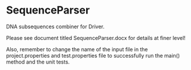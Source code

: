 # SequenceParser
DNA subsequences combiner for Driver.

Please see document titled SequenceParser.docx for details at finer level!

Also, remember to change the name of the input file in the project.properties and test.properties file to successfully run the main() method and the unit tests.

